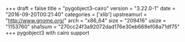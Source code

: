 +++
draft = false
title = "pygobject3-cairo"
version = "3.22.0-1"
date = "2016-09-20T00:21:40"
categories = ['xlib']
upstreamurl = "http://www.gnome.org/"
arch = "x86_64"
size = "209416"
usize = "1153760"
sha1sum = "270cc24f3a92072dad176e30eb669ef08a71df75"
+++
pygobject3 with cairo support